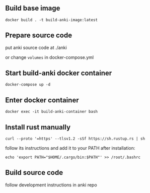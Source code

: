 ## Build base image

`docker build . -t build-anki-image:latest`

## Prepare source code

put anki source code at ./anki

or change `volumes` in docker-compose.yml

## Start build-anki docker container

`docker-compose up -d`

## Enter docker container

`docker exec -it build-anki-container bash`

## Install rust manually

`curl --proto '=https' --tlsv1.2 -sSf https://sh.rustup.rs | sh`

follow its instructions and add it to your PATH after installation:

`echo 'export PATH="$HOME/.cargo/bin:$PATH"' >> /root/.bashrc`

## Build source code

follow development instructions in anki repo
